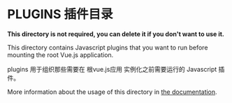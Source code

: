 # PLUGINS 插件目录

**This directory is not required, you can delete it if you don't want to use it.**

This directory contains Javascript plugins that you want to run before mounting the root Vue.js application.

plugins 用于组织那些需要在 根vue.js应用 实例化之前需要运行的 Javascript 插件。

More information about the usage of this directory in [the documentation](https://nuxtjs.org/guide/plugins).
